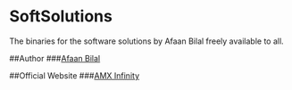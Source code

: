 SoftSolutions
=============

The binaries for the software solutions by Afaan Bilal freely available to all.

##Author
###[Afaan Bilal](https://google.com/+AfaanBilal)

##Official Website
###[AMX Infinity](http://www.amxinfinity.tk)

